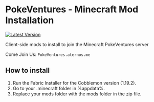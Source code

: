 # PokeVentures - Minecraft Mod Installation 
[![Latest Version](https://img.shields.io/badge/release-v1.0-blue "View latest release")](https://github.com/wokedev/pokeventures/releases)

Client-side mods to install to join the Minecraft PokeVentures server

Come Join Us: ```PokeVentures.aternos.me```

## How to install

1. Run the Fabric Installer for the Cobblemon version (1.19.2).
2. Go to your .minecraft folder in %appdata%.
3. Replace your mods folder with the mods folder in the zip file.
